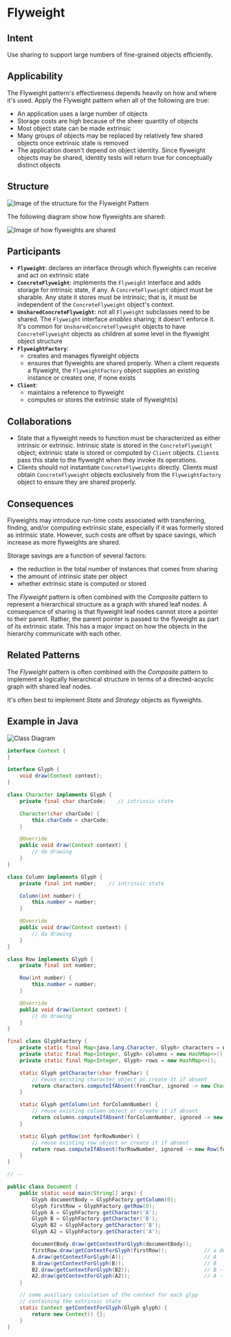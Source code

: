 # Flyweight

## Intent

Use sharing to support large numbers of fine-grained objects efficiently.

## Applicability

The Flyweight pattern's effectiveness depends heavily on how and where it's used. Apply the Flyweight pattern when all of the following are true:

* An application uses a large number of objects
* Storage costs are high because of the sheer quantity of objects
* Most object state can be made extrinsic
* Many groups of objects may be replaced by relatively few shared objects once extrinsic state is removed
* The application doesn't depend on object identity. Since flyweight objects may be shared, identity tests will return true for conceptually distinct objects

## Structure

![Image of the structure for the Flyweight Pattern](./image/flyweight_structure.png "Structure for the Flyweight Pattern")

The following diagram show how flyweights are shared:

![Image of how flyweights are shared](./image/flyweight_shared.png "How flyweights are shared")

## Participants

* **`Flyweight`**: declares an interface through which flyweights can receive and act on extrinsic state
* **`ConcreteFlyweight`**: implements the `Flyweight` interface and adds storage for intrinsic state, if any. A `ConcreteFlyweight` object must be sharable. Any state it stores must be intrinsic; that is, it must be independent of the `ConcreteFlyweight` object's context.
* **`UnsharedConcreteFlyweight`**: not all `Flyweight` subclasses need to be shared. The `Flyweight` interface *enables* sharing; it doesn't enforce it. It's common for `UnsharedConcreteFlyweight` objects to have `ConcreteFlyweight` objects as children at some level in the flyweight object structure
* **`FlyweightFactory`**:
  - creates and manages flyweight objects
  - ensures that flyweights are shared properly. When a client requests a flyweight, the `FlyweightFactory` object supplies an existing instance or creates one, if none exists
* **`Client`**:
  - maintains a reference to flyweight
  - computes or stores the extrinsic state of flyweight(s)

## Collaborations

* State that a flyweight needs to function must be characterized as either intrinsic or extrinsic. Intrinsic state is stored in the `ConcreteFlyweight` object; extrinsic state is stored or computed by `Client` objects. `Client`s pass this state to the flyweight when they invoke its operations.
* Clients should not instantiate `ConcreteFlyweights` directly. Clients must obtain `ConcreteFlyweight` objects exclusively from the `FlyweightFactory` object to ensure they are shared properly.

## Consequences

Flyweights may introduce run-time costs associated with transferring, finding, and/or computing extrinsic state, especially if it was formerly stored as intrinsic state. However, such costs are offset by space savings, which increase as more flyweights are shared.

Storage savings are a function of several factors:

* the reduction in the total number of instances that comes from sharing
* the amount of intrinsic state per object
* whether extrinsic state is computed or stored

The *Flyweight* pattern is often combined with the *Composite* pattern to represent a hierarchical structure as a graph with shared leaf nodes. A consequence of sharing is that flyweight leaf nodes cannot store a pointer to their parent. Rather, the parent pointer is passed to the flyweight as part of its extrinsic state. This has a major impact on how the objects in the hierarchy communicate with each other.

## Related Patterns

The *Flyweight* pattern is often combined with the *Composite* pattern to implement a logically hierarchical structure in terms of a directed-acyclic graph with shared leaf nodes.

It's often best to implement *State* and *Strategy* objects as flyweights.

## Example in Java

![Class Diagram](./image/code_class_design.png "Class Diagram")

```java
interface Context {
}

interface Glyph {
    void draw(Context context);
}

class Character implements Glyph {
    private final char charCode;    // intrinsic state

    Character(char charCode) {
        this.charCode = charCode;
    }

    @Override
    public void draw(Context context) {
        // do drawing
    }
}

class Column implements Glyph {
    private final int number;    // intrinsic state

    Column(int number) {
        this.number = number;
    }

    @Override
    public void draw(Context context) {
        // do drawing
    }
}

class Row implements Glyph {
    private final int number;

    Row(int number) {
        this.number = number;
    }

    @Override
    public void draw(Context context) {
        // do drawing
    }
}

final class GlyphFactory {
    private static final Map<java.lang.Character, Glyph> characters = new HashMap<>();
    private static final Map<Integer, Glyph> columns = new HashMap<>();
    private static final Map<Integer, Glyph> rows = new HashMap<>();

    static Glyph getCharacter(char fromChar) {
        // reuse existing character object or create it if absent
        return characters.computeIfAbsent(fromChar, ignored -> new Character(fromChar));
    }

    static Glyph getColumn(int forColumnNumber) {
        // reuse existing column object or create it if absent
        return columns.computeIfAbsent(forColumnNumber, ignored -> new Column(forColumnNumber));
    }

    static Glyph getRow(int forRowNumber) {
        // reuse existing row object or create it if absent
        return rows.computeIfAbsent(forRowNumber, ignored -> new Row(forRowNumber));
    }
}

// --

public class Document {
    public static void main(String[] args) {
        Glyph documentBody = GlyphFactory.getColumn(0);
        Glyph firstRow = GlyphFactory.getRow(0);
        Glyph A = GlyphFactory.getCharacter('A');
        Glyph B = GlyphFactory.getCharacter('B');
        Glyph B2 = GlyphFactory.getCharacter('B');
        Glyph A2 = GlyphFactory.getCharacter('A');

        documentBody.draw(getContextForGlyph(documentBody));
        firstRow.draw(getContextForGlyph(firstRow));            // a document with a text:
        A.draw(getContextForGlyph(A));                          // A
        B.draw(getContextForGlyph(B));                          // B
        B2.draw(getContextForGlyph(B2));                        // B -- this is a shared object (from the previous B creation)
        A2.draw(getContextForGlyph(A2));                        // A -- this is a shared object (from the previous A creation)
    }

    // some auxiliary calculation of the context for each glyp
    // containing the extrinsic state
    static Context getContextForGlyph(Glyph glyph) {
        return new Context() {};
    }
}
```
